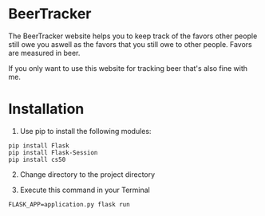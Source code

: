 # BeerTracker

The BeerTracker website helps you to keep track of the favors other people still owe you aswell as the favors that you still owe to other people. Favors are measured in beer.

If you only want to use this website for tracking beer that's also fine with me.

# Installation

1. Use pip to install the following modules:
```
pip install Flask
pip install Flask-Session
pip install cs50
```
2. Change directory to the project directory

3. Execute this command in your Terminal
```
FLASK_APP=application.py flask run

